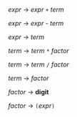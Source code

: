 _expr_    -> _expr_ `+` _term_

_expr_    -> _expr_ - _term_

_expr_    -> _term_

_term_    -> _term_ `*` _factor_

_term_    -> _term_ `/` _factor_

_term_    -> _factor_

_factor_  -> **digit**

_factor_  -> `(`_expr_`)`


